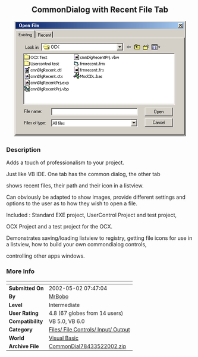 ﻿<div align="center">

## CommonDialog with Recent File Tab

<img src="PIC20025254243772.gif">
</div>

### Description

Adds a touch of professionalism to your project.

Just like VB IDE. One tab has the common dialog, the other tab

shows recent files, their path and their icon in a listview.

Can obviously be adapted to show images, provide different settings and options to the user as to how they wish to open a file.

Included : Standard EXE project, UserControl Project and test project,

OCX Project and a test project for the OCX.

Demonstrates saving/loading listview to registry, getting file icons for use in a listview, how to build your own commondialog controls,

controlling other apps windows.
 
### More Info
 


<span>             |<span>
---                |---
**Submitted On**   |2002-05-02 07:47:04
**By**             |[MrBobo](https://github.com/Planet-Source-Code/PSCIndex/blob/master/ByAuthor/mrbobo.md)
**Level**          |Intermediate
**User Rating**    |4.8 (67 globes from 14 users)
**Compatibility**  |VB 5\.0, VB 6\.0
**Category**       |[Files/ File Controls/ Input/ Output](https://github.com/Planet-Source-Code/PSCIndex/blob/master/ByCategory/files-file-controls-input-output__1-3.md)
**World**          |[Visual Basic](https://github.com/Planet-Source-Code/PSCIndex/blob/master/ByWorld/visual-basic.md)
**Archive File**   |[CommonDial78433522002\.zip](https://github.com/Planet-Source-Code/mrbobo-commondialog-with-recent-file-tab__1-34341/archive/master.zip)








